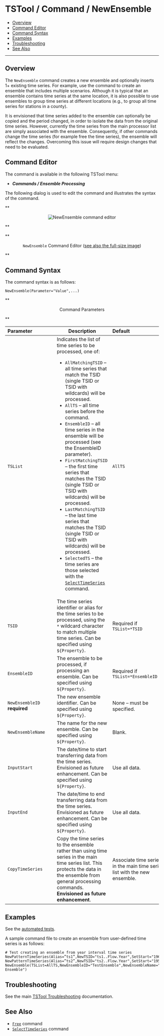 # TSTool / Command / NewEnsemble #

*   [Overview](#overview)
*   [Command Editor](#command-editor)
*   [Command Syntax](#command-syntax)
*   [Examples](#examples)
*   [Troubleshooting](#troubleshooting)
*   [See Also](#see-also)

-------------------------

## Overview ##

The `NewEnsemble` command creates a new ensemble and optionally inserts 1+ existing time series.
For example, use the command to create an ensemble that includes multiple scenarios.
Although it is typical that an ensemble contains time series at the same location,
it is also possible to use ensembles to group time series at different locations
(e.g., to group all time series for stations in a county).

It is envisioned that time series added to the ensemble can optionally be copied and the period changed,
in order to isolate the data from the original time series.
However, currently the time series from the main processor list are simply associated with the ensemble.
Consequently, if other commands change the time series (for example free the time series),
the ensemble will reflect the changes.  Overcoming this issue will require design changes that need to be evaluated.

## Command Editor ##

The command is available in the following TSTool menu:

*   ***Commands / Ensemble Processing***

The following dialog is used to edit the command and illustrates the syntax of the command.

**<p style="text-align: center;">
![NewEnsemble command editor](NewEnsemble.png)
</p>**

**<p style="text-align: center;">
`NewEnsemble` Command Editor (<a href="../NewEnsemble.png">see also the full-size image</a>)
</p>**

## Command Syntax ##

The command syntax is as follows:

```text
NewEnsemble(Parameter="Value",...)
```
**<p style="text-align: center;">
Command Parameters
</p>**

|**Parameter**&nbsp;&nbsp;&nbsp;&nbsp;&nbsp;&nbsp;&nbsp;&nbsp;&nbsp;&nbsp;&nbsp;&nbsp;&nbsp;&nbsp;&nbsp;|**Description**|**Default**&nbsp;&nbsp;&nbsp;&nbsp;&nbsp;&nbsp;&nbsp;&nbsp;&nbsp;&nbsp;&nbsp;&nbsp;&nbsp;&nbsp;&nbsp;&nbsp;&nbsp;&nbsp;&nbsp;&nbsp;&nbsp;&nbsp;&nbsp;&nbsp;&nbsp;&nbsp;&nbsp;|
|--------------|-----------------|-----------------|
|`TSList`|Indicates the list of time series to be processed, one of:<br><ul><li>`AllMatchingTSID` – all time series that match the TSID (single TSID or TSID with wildcards) will be processed.</li><li>`AllTS` – all time series before the command.</li><li>`EnsembleID` – all time series in the ensemble will be processed (see the EnsembleID parameter).</li><li>`FirstMatchingTSID` – the first time series that matches the TSID (single TSID or TSID with wildcards) will be processed.</li><li>`LastMatchingTSID` – the last time series that matches the TSID (single TSID or TSID with wildcards) will be processed.</li><li>`SelectedTS` – the time series are those selected with the [`SelectTimeSeries`](../SelectTimeSeries/SelectTimeSeries.md) command.</li></ul> | `AllTS` |
|`TSID`|The time series identifier or alias for the time series to be processed, using the `*` wildcard character to match multiple time series.  Can be specified using `${Property}`.|Required if `TSList=*TSID`|
|`EnsembleID`|The ensemble to be processed, if processing an ensemble. Can be specified using `${Property}`.|Required if `TSList=*EnsembleID`|
|`NewEnsembleID`<br>**required**|The new ensemble identifier.  Can be specified using `${Property}`.|None – must be specified.|
|`NewEnsembleName`|The name for the new ensemble.  Can be specified using `${Property}`.|Blank.|
|`InputStart`|The date/time to start transferring data from the time series.  Envisioned as future enhancement.  Can be specified using `${Property}`.|Use all data.|
|`InputEnd`|The date/time to end transferring data from the time series.  Envisioned as future enhancement.  Can be specified using `${Property}`.|Use all data.|
|`CopyTimeSeries`|Copy the time series to the ensemble rather than using time series in the main time series list.  This protects the data in the ensemble from general processing commands.  **Envisioned as future enhancement**.|Associate time series in the main time series list with the new ensemble.|

## Examples ##

See the [automated tests](https://github.com/OpenCDSS/cdss-app-tstool-test/tree/master/test/commands/NewEnsemble).

A sample command file to create an ensemble from user-defined time series is as follows:

```text
# Test creating an ensemble from year interval time series
NewPatternTimeSeries(Alias=”ts1”,NewTSID="ts1..Flow.Year",SetStart="1960",SetEnd="2000",Units="ACFT",PatternValues="1,2,5,8,,20")
NewPatternTimeSeries(Alias=”ts2”,NewTSID="ts2..Flow.Year",SetStart="1950",SetEnd="2005",Units="ACFT",PatternValues="2,4,10,16,,40")
NewEnsemble(TSList=AllTS,NewEnsembleID="TestEnsemble",NewEnsembleName="Test Ensemble")
```

## Troubleshooting ##

See the main [TSTool Troubleshooting](../../troubleshooting/troubleshooting.md) documentation.

## See Also ##

*   [`Free`](../Free/Free.md) command
*   [`SelectTimeSeries`](../SelectTimeSeries/SelectTimeSeries.md) command
